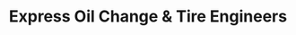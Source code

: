 ---
title: "Express Oil Change & Tire Engineers"
url: /columbia/express-oil-change-and-tire-engineers-harbison-boulevard/
shop: tyres
---